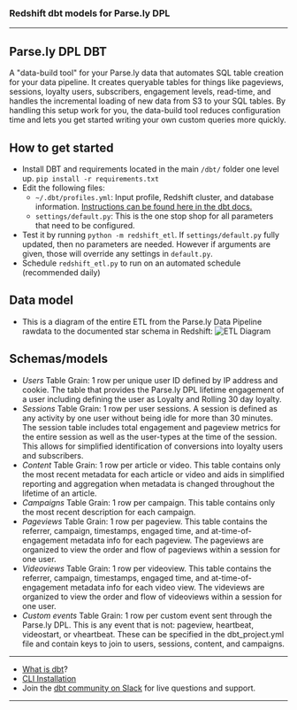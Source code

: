 ### Redshift dbt models for Parse.ly DPL

---
## Parse.ly DPL DBT
A "data-build tool" for your Parse.ly data that automates SQL table creation for your data pipeline. 
It creates queryable tables for things like pageviews, sessions, loyalty users, subscribers, engagement levels, 
read-time, and handles the incremental loading of new data from S3 to your SQL tables. By handling this setup work 
for you, the data-build tool reduces configuration time and lets you get started writing your own custom queries more 
quickly.

## How to get started
- Install DBT and requirements located in the main `/dbt/` folder one level up.
```pip install -r requirements.txt```
- Edit the following files:
    - `~/.dbt/profiles.yml`: Input profile, Redshift cluster, and database information. 
    [Instructions can be found here in the dbt docs.](https://docs.getdbt.com/dbt-cli/configure-your-profile)
    - `settings/default.py`: This is the one stop shop for all parameters that need to be configured.
- Test it by running `python -m redshift_etl`. If `settings/default.py` fully updated, then no parameters 
are needed. However
  if arguments are given, those will override any settings in `default.py`.
- Schedule `redshift_etl.py` to run on an automated schedule (recommended daily)

## Data model
-  This is a diagram of the entire ETL from the Parse.ly Data Pipeline rawdata to
the documented star schema in Redshift: ![ETL Diagram](Parsely_DPL_DBT_etl_model.png)

## Schemas/models
- *Users*
  Table Grain: 1 row per unique user ID defined by IP address and cookie. The table that provides the Parse.ly DPL 
  lifetime engagement of a user including defining the user as Loyalty and Rolling 30 day loyalty.
- *Sessions*
  Table Grain: 1 row per user sessions. A session is defined as any activity by one user without being idle for more 
  than 30 minutes. The session table includes total engagement and pageview metrics for the entire session as well as 
  the user-types at the time of the session. This allows for simplified identification of conversions into loyalty 
  users and subscribers.
- *Content*
  Table Grain: 1 row per article or video. This table contains only the most recent metadata for each article or video 
  and aids in simplified reporting and aggregation when metadata is changed throughout the lifetime of an article.
- *Campaigns*
  Table Grain: 1 row per campaign. This table contains only the most recent description for each campaign.
- *Pageviews*
  Table Grain: 1 row per pageview. This table contains the referrer, campaign, timestamps, engaged time, and 
  at-time-of-engagement metadata info for each pageview. The pageviews are organized to view the order and flow of 
  pageviews within a session for one user.
- *Videoviews*
  Table Grain: 1 row per videoview. This table contains the referrer, campaign, timestamps, engaged time, and 
  at-time-of-engagement metadata info for each video view. The videviews are organized to view the order and flow of 
  videoviews within a session for one user.
- *Custom events*
  Table Grain: 1 row per custom event sent through the Parse.ly DPL. This is any event that is not: pageview, heartbeat, 
  videostart, or vheartbeat. These can be specified in the dbt_project.yml file and contain keys to join to users, 
  sessions, content, and campaigns.

---
- [What is dbt](https://docs.getdbt.com/docs/introduction/)?
- [CLI Installation](https://docs.getdbt.com/dbt-cli/installation)
- Join the [dbt community on Slack](https://community.getdbt.com/) for live questions and support.

---
